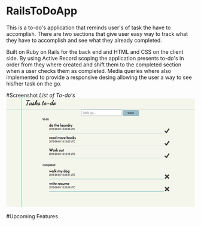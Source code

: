 # RailsToDoApp
This is a to-do's application that reminds user's of task the have to accomplish. There are two sections that give user easy way to track what they have to accomplish and see what they already completed.

Built on Ruby on Rails for the back end and HTML and CSS on the client side. By using Active Record scoping the application presents to-do's in order from they where created and shift them to the completed section when a user checks them as completed. Media queries where also implemented to provide a responsive desing allowing the user a way to see his/her task on the go.

#Screenshot *List of To-do's*
![List of To-do's](/todomain.png)


#Upcoming Features 
